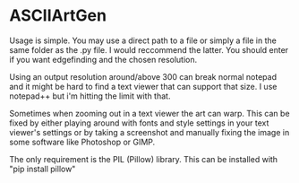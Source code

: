 # ASCIIArtGen
Usage is simple. You may use a direct path to a file or simply a file in the same folder as the .py file. I would reccommend the latter. You should enter if you want edgefinding and the chosen resolution. 

Using an output resolution around/above 300 can break normal notepad and it might be hard to find a text viewer that can support that size. I use notepad++ but i'm hitting the limit with that. 

Sometimes when zooming out in a text viewer the art can warp. This can be fixed by either playing around with fonts and style settings in your text viewer's settings or by taking a screenshot and manually fixing the image in some software like Photoshop or GIMP. 

The only requirement is the PIL (Pillow) library. 
This can be installed with "pip install pillow"
